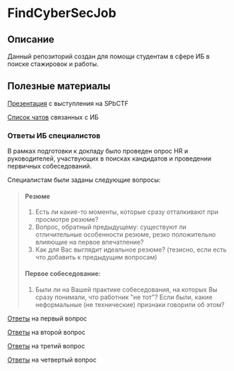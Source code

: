 # FindCyberSecJob
## Описание
Данный репозиторий создан для помощи студентам в сфере ИБ в поиске стажировок и работы.
## Полезные материалы
[Презентация](https://github.com/MiichaelKlimenko/FindCyberSecJob/blob/main/workIB.pptx) с выступления на SPbCTF
 

[Список чатов](https://github.com/MiichaelKlimenko/FindCyberSecJob/blob/main/chats.md) связанных с ИБ

### Ответы ИБ специалистов
В рамках подготовки к докладу было проведен опрос HR и руководителей, участвующих в поисках кандидатов и проведении первичных собеседований.

Специалистам были заданы следующие вопросы:

> #### Резюме
> 1) Есть ли какие-то моменты, которые сразу отталкивают при просмотре резюме? 
> 2) Вопрос, обратный предыдущему: существуют ли отличительные особенности резюме, резко положительно влияющие на первое впечатление? 
> 3) Как для Вас выглядит идеальное резюме? (тезисно, если есть что добавить к предыдущим вопросам)
> #### Первое собеседование:
> 1) Были ли на Вашей практике собеседования, на которых Вы сразу понимали, что работник "не тот"? 
>   Если были, какие неформальные (не технические) признаки говорили об этом?

[Ответы](https://github.com/MiichaelKlimenko/FindCyberSecJob/blob/main/first_question.md) на первый вопрос

[Ответы](https://github.com/MiichaelKlimenko/FindCyberSecJob/blob/main/second_question.md) на второй вопрос

[Ответы](https://github.com/MiichaelKlimenko/FindCyberSecJob/blob/main/third_question.md) на третий вопрос

[Ответы](https://github.com/MiichaelKlimenko/FindCyberSecJob/blob/main/fourth_question.md) на четвертый вопрос

